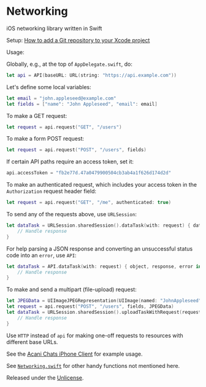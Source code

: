 # Networking

iOS networking library written in Swift

Setup: [How to add a Git repository to your Xcode project][1]

Usage:

Globally, e.g., at the top of `AppDelegate.swift`, do:

```swift
let api = API(baseURL: URL(string: "https://api.example.com"))
```

Let's define some local variables:

```swift
let email = "john.appleseed@example.com"
let fields = ["name": "John Appleseed", "email": email]
```

To make a GET request:

```swift
let request = api.request("GET", "/users")
```

To make a form POST request:

```swift
let request = api.request("POST", "/users", fields)
```

If certain API paths require an access token, set it:

```swift
api.accessToken = "fb2e77d.47a0479900504cb3ab4a1f626d174d2d"
```

To make an authenticated request, which includes your access token in the `Authorization` request header field:

```swift
let request = api.request("GET", "/me", authenticated: true)
```

To send any of the requests above, use `URLSession`:

```swift
let dataTask = URLSession.sharedSession().dataTask(with: request) { data, response, error in
    // Handle response
}
```

For help parsing a JSON response and converting an unsuccessful status code into an `error`, use `API`:

```swift
let dataTask = API.dataTask(with: request) { object, response, error in
    // Handle response
}
```

To make and send a multipart (file-upload) request:

```swift
let JPEGData = UIImageJPEGRepresentation(UIImage(named: "JohnAppleseed"), 0.9)
let request = api.request("POST", "/users", fields, JPEGData)
let dataTask = URLSession.sharedSession().uploadTaskWithRequest(request, fromData: request.HTTPBody!) { data, response, error in
    // Handle response
}
```

Use `HTTP` instead of `api` for making one-off requests to resources with different base URLs.

See the [Acani Chats iPhone Client][2] for example usage.

See [`Networking.swift`][3] for other handy functions not mentioned here.

Released under the [Unlicense][4].


  [1]: https://github.com/acani/Libraries
  [2]: https://github.com/acani/Chats-iPhone-Client
  [3]: https://github.com/acani/Networking/blob/master/Networking.swift
  [4]: http://unlicense.org
